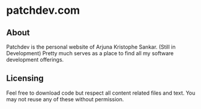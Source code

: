 # patchdev.com
## About
Patchdev is the personal website of Arjuna Kristophe Sankar. (Still in Development) Pretty much serves as a place to find all my software development offerings.

## Licensing
Feel free to download code but respect all content related files and text. You may not reuse any of these without permission.
